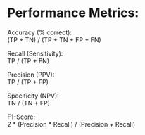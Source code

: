 
# Performance Metrics:

Accuracy (% correct):  
(TP + TN) / (TP + TN + FP + FN)  

Recall (Sensitivity):  
TP / (TP + FN)

Precision (PPV):  
TP / (TP + FP)

Specificity (NPV):  
TN / (TN + FP)

F1-Score:  
2 * (Precision * Recall) / (Precision + Recall)